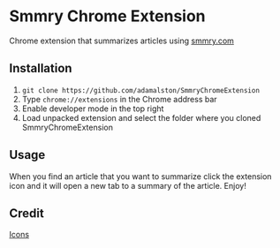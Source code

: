 # Smmry Chrome Extension
Chrome extension that summarizes articles using [smmry.com](smmry.com)

## Installation
1. ```git clone https://github.com/adamalston/SmmryChromeExtension```
2. Type ```chrome://extensions``` in the Chrome address bar
3. Enable developer mode in the top right
4. Load unpacked extension and select the folder where you cloned SmmryChromeExtension

## Usage
When you find an article that you want to summarize click the extension icon and it will open a new tab to a summary of the article. Enjoy!

## Credit
[Icons](https://www.iconfinder.com/icons/3213447/magnifier_magnifying_glass_search_icon)
